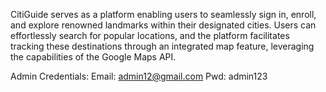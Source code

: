 CitiGuide serves as a platform enabling users to seamlessly sign in, enroll, and explore renowned landmarks within their designated cities. Users can effortlessly search for popular locations, and the platform facilitates tracking these destinations through an integrated map feature, leveraging the capabilities of the Google Maps API.

Admin Credentials:
Email: admin12@gmail.com
Pwd: admin123
